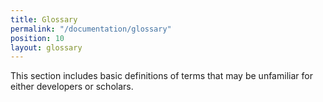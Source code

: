 ```yaml
---
title: Glossary
permalink: "/documentation/glossary"
position: 10
layout: glossary
---
```


This section includes basic definitions of terms that may be unfamiliar for either developers or scholars.